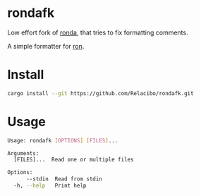 # rondafk

Low effort fork of [ronda](https://github.com/ModProg/ronda), that tries to fix formatting comments.

A simple formatter for [ron](https://github.com/ron-rs/ron).

# Install

```bash
cargo install --git https://github.com/Relacibo/rondafk.git
```

# Usage

```bash
Usage: rondafk [OPTIONS] [FILES]...

Arguments:
  [FILES]...  Read one or multiple files

Options:
      --stdin  Read from stdin
  -h, --help   Print help
```
